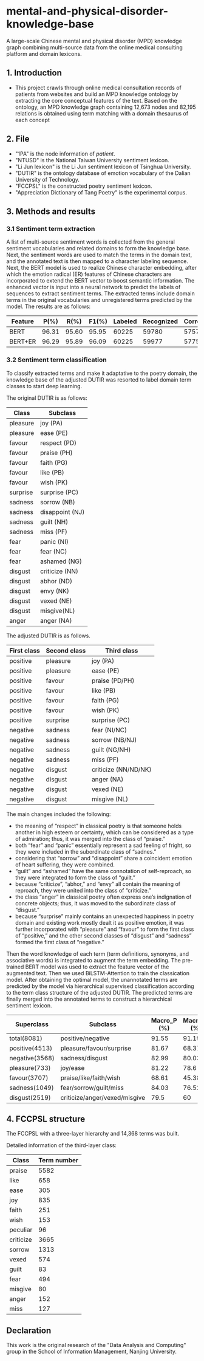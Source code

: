 # mental-and-physical-disorder-knowledge-base

A large-scale Chinese mental and physical disorder (MPD) knowledge graph combining multi-source data from the online medical consulting platform and domain lexicons.

## 1. Introduction
- This project crawls through online medical consultation records of patients from websites and build an MPD knowledge ontology by extracting the core conceptual features of the text. Based on the ontology, an MPD knowledge graph containing 12,673 nodes and 82,195 relations is obtained using term matching with a domain thesaurus of each concept

## 2. File
- "1PA" is the node information of *patient*.
- "NTUSD" is the National Taiwan University sentiment lexicon.
- "Li Jun lexicon" is the Li Jun sentiment lexicon of Tsinghua University.
- "DUTIR" is the ontology database of emotion vocabulary of the Dalian University of Technology.
- "FCCPSL" is the constructed poetry sentiment lexicon.
- "Appreciation Dictionary of Tang Poetry" is the experimental corpus.

## 3. Methods and results
### 3.1 Sentiment term extraction
A list of multi-source sentiment words is collected from the general sentiment vocabularies and related domains to form the knowledge base. Next, the sentiment words are used to match the terms in the domain text, and the annotated text is then mapped to a character labeling sequence. Next, the BERT model is used to realize Chinese character embedding, after which the emotion radical (ER) features of Chinese characters are incorporated to extend the BERT vector to boost semantic information. The enhanced vector is input into a neural network to predict the labels of sequences to extract sentiment terms. The extracted terms include domain terms in the original vocabularies and unregistered terms predicted by the model. The results are as follows:


|Feature|P(%)|R(%)|F1(%)|Labeled|Recognized|Correct|  
|------|---|---|---|---|---|---|
|BERT|96.31|95.60|95.95|60225|59780|57574|
|BERT+ER|96.29|95.89|96.09|60225|59977|57750|


### 3.2 Sentiment term classification
To classify extracted terms and make it adaptative to the poetry domain, the knowledge base of the adjusted DUTIR was resorted to label domain term classes to start deep learning. 

The original DUTIR is as follows:

|Class|Subclass|
|------|---|
|pleasure|joy (PA)|
|pleasure|ease (PE)|
|favour|respect (PD)|
|favour|praise (PH)|
|favour|faith (PG)|
|favour|like (PB)|
|favour|wish (PK)|
|surprise|surprise (PC)|
|sadness|sorrow (NB)|
|sadness|disappoint (NJ)|
|sadness|guilt (NH)|
|sadness|miss (PF)|
|fear|panic (NI)|
|fear|fear (NC)|
|fear|ashamed (NG)|
|disgust|criticize (NN)|
|disgust|abhor (ND)|
|disgust|envy (NK)|
|disgust|vexed (NE)|
|disgust|misgive(NL)|
|anger|anger (NA)|

The adjusted DUTIR is as follows.

First class|Second class|Third class
|------|---|---|
|positive|pleasure|joy (PA)
|positive|pleasure|ease (PE)
|positive|favour|praise (PD/PH)
|positive|favour|like (PB)
|positive|favour|faith (PG)
|positive|favour|wish (PK)
|positive|surprise|surprise (PC)
|negative|sadness|fear (NI/NC)
|negative|sadness|sorrow (NB/NJ)
|negative|sadness|guilt (NG/NH)
|negative|sadness|miss (PF)
|negative|disgust|criticize (NN/ND/NK)
|negative|disgust|anger (NA)
|negative|disgust|vexed (NE)
|negative|disgust|misgive (NL)

The main changes included the following: 
- the meaning of “respect” in classical poetry is that someone holds another in high esteem or certainty, which can be considered as a type of admiration; thus, it was merged into the class of “praise.”
- both “fear” and “panic” essentially represent a sad feeling of fright, so they were included in the subordinate class of “sadnes.”
- considering that “sorrow” and “disappoint” share a coincident emotion of heart suffering, they were combined.
- “guilt” and “ashamed” have the same connotation of self-reproach, so they were integrated to form the class of “guilt.”
- because “criticize”, “abhor,” and “envy” all contain the meaning of reproach, they were united into the class of “criticize.”
- the class “anger” in classical poetry often express one’s indignation of concrete objects; thus, it was moved to the subordinate class of “disgust.” 
- because “surprise” mainly contains an unexpected happiness in poetry domain and existing work mostly dealt it as positive emotion, it was further incorporated with “pleasure” and “favour” to form the first class of “positive,” and the other second classes of “disgust” and “sadness” formed the first class of “negative.” 

Then the word knowledge of each term (term definitions, synonyms, and associative words) is integrated to augment the term embedding. The pre-trained BERT model was used to extract the feature vector of the augmented text. Then we used BiLSTM-Attention to train the classication model. After obtaining the optimal model, the unannotated terms are predicted by the model via hierarchical supervised classification according to the term class structure of the adjusted DUTIR. The predicted terms are finally merged into the annotated terms to construct a hierarchical sentiment lexicon.


|Superclass|Subclass|Macro_P (%)|Macro_R (%)|Macro_F1 (%)|Acc (%)|
|------|---|---|---|---|---|
|total(8081)|positive/negative|91.55|91.19|91.23|91.38|
|positive(4513)|pleasure/favour/surprise|81.67|68.37|73.4|89.16|
|negative(3568)|sadness/disgust|82.99|80.03|81.11|85.03|
|pleasure(733)|joy/ease|81.22|78.6|79.58|85.26|
|favour(3707)|praise/like/faith/wish|68.61|45.38|50.63|85.32|
|sadness(1049)|fear/sorrow/guilt/miss|84.03|76.52|79.07|85.04|
|disgust(2519)|criticize/anger/vexed/misgive|79.5|60|65.72|86.18|


## 4. FCCPSL structure
The FCCPSL with a three-layer hierarchy and 14,368 terms was built.

Detailed information of the third-layer class:

|Class|Term number|  
|------|---|
|praise |5582|
|like |658|
|ease |305|
|joy |835|
|faith |251|
|wish |153|
|peculiar |96|
|criticize |3665|
|sorrow |1313|
|vexed |574|
|guilt |83|
|fear |494|
|misgive |80|
|anger |152|
|miss |127|

## Declaration
This work is the original research of the "Data Analysis and Computing" group in the School of Information Management, Nanjing University.

